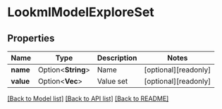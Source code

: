 # LookmlModelExploreSet

## Properties

Name | Type | Description | Notes
------------ | ------------- | ------------- | -------------
**name** | Option<**String**> | Name | [optional][readonly]
**value** | Option<**Vec<String>**> | Value set | [optional][readonly]

[[Back to Model list]](../README.md#documentation-for-models) [[Back to API list]](../README.md#documentation-for-api-endpoints) [[Back to README]](../README.md)


